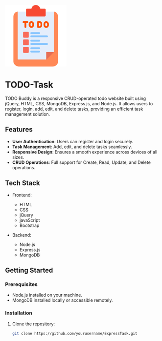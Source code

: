 <img src="public/image/to-do-list.png" alt="Image Description" width="200">



# TODO-Task

TODO Buddy is a responsive CRUD-operated todo website built using jQuery, HTML, CSS, MongoDB, Express.js, and Node.js. It allows users to register, login, add, edit, and delete tasks, providing an efficient task management solution.

## Features

- **User Authentication**: Users can register and login securely.
- **Task Management**: Add, edit, and delete tasks seamlessly.
- **Responsive Design**: Ensures a smooth experience across devices of all sizes.
- **CRUD Operations**: Full support for Create, Read, Update, and Delete operations.

## Tech Stack

- Frontend:
  - HTML
  - CSS
  - jQuery
  - javaScript
  - Bootstrap

- Backend:
  - Node.js
  - Express.js
  - MongoDB

## Getting Started

### Prerequisites

- Node.js installed on your machine.
- MongoDB installed locally or accessible remotely.

### Installation

1. Clone the repository:

   ```bash
   git clone https://github.com/yourusername/ExpressTask.git
